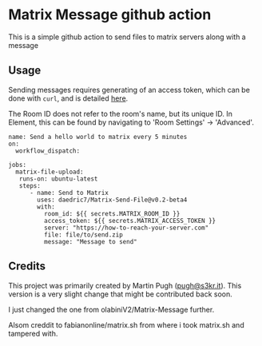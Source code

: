 # Matrix Message github action

This is a simple github action to send files to matrix servers along with a message

## Usage

Sending messages requires generating of an access token, which can be done with
`curl`, and is detailed [here](https://matrix.org/docs/guides/client-server-api/).

The Room ID does not refer to the room's name, but its unique ID. In Element, this
can be found by navigating to 'Room Settings' -> 'Advanced'.


```workflow
name: Send a hello world to matrix every 5 minutes
on:
  workflow_dispatch:
    
jobs:
  matrix-file-upload:
   runs-on: ubuntu-latest
   steps:
      - name: Send to Matrix
        uses: daedric7/Matrix-Send-File@v0.2-beta4
        with:
          room_id: ${{ secrets.MATRIX_ROOM_ID }}
          access_token: ${{ secrets.MATRIX_ACCESS_TOKEN }}
          server: "https://how-to-reach-your-server.com"
          file: file/to/send.zip
          message: "Message to send"    
```


## Credits

This project was primarily created by Martin Pugh (pugh@s3kr.it). This version is a very slight change that might be
contributed back soon.

I just changed the one from olabiniV2/Matrix-Message further.

Alsom creddit to fabianonline/matrix.sh from where i took matrix.sh and tampered with.
